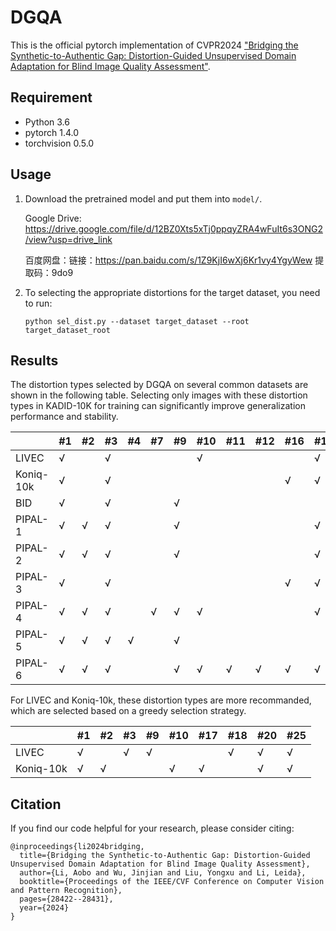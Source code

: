# DGQA
This is the official pytorch implementation of CVPR2024 ["Bridging the Synthetic-to-Authentic Gap: Distortion-Guided Unsupervised Domain Adaptation for Blind Image Quality Assessment"](https://arxiv.org/abs/2405.04167).

## Requirement
+ Python 3.6
+ pytorch 1.4.0
+ torchvision 0.5.0

## Usage
1. Download the pretrained model and put them into ```model/```. 

    Google Drive: https://drive.google.com/file/d/12BZ0Xts5xTj0ppqyZRA4wFuIt6s3ONG2/view?usp=drive_link
    
    百度网盘：链接：https://pan.baidu.com/s/1Z9KjI6wXj6Kr1vy4YgyWew 提取码：9do9

2. To selecting the appropriate distortions for the target dataset, you need to run:
    ```
    python sel_dist.py --dataset target_dataset --root target_dataset_root
    ```

## Results
The distortion types selected by DGQA on several common datasets are shown in the following table.
Selecting only images with these distortion types in KADID-10K for training can significantly improve generalization performance and stability.

|           | #1  | #2  | #3  | #4  | #7  | #9  | #10 | #11 | #12 | #16 | #17 | #18 | #19 | #21 | #22 | #23 | #25 |
|-----------|-----|-----|-----|-----|-----|-----|-----|-----|-----|-----|-----|-----|-----|-----|-----|-----|-----|
| LIVEC     | √   |     | √   |     |     |     | √   |     |     |     | √   | √   |     |     |     |     | √   |
| Koniq-10k | √   |     | √   |     |     |     |     |     |     | √   | √   | √   |     |     |     |     | √   |
| BID       | √   |     | √   |     |     | √   |     |     |     |     |     |     |     | √   |     | √   | √   |
| PIPAL-1   | √   | √   | √   |     |     | √   |     |     |     |     | √   | √   |     |     |     |     | √   |
| PIPAL-2   | √   | √   | √   |     |     | √   |     |     |     |     | √   |     |     |     |     | √   |     |
| PIPAL-3   | √   |     | √   |     |     |     |     |     |     | √   | √   | √   | √   |     |     |     | √   |
| PIPAL-4   | √   | √   | √   |     | √   | √   | √   |     |     |     | √   | √   |     |     |     |     | √   |
| PIPAL-5   | √   | √   | √   | √   |     | √   |     |     |     |     |     |     |     |     |     |     |     |
| PIPAL-6   | √   | √   | √   |     |     | √   | √   | √   | √   | √   | √   | √   | √   | √   | √   |     | √   |


For LIVEC and Koniq-10k, these distortion types are more recommanded, which are selected based on a greedy selection strategy.

|           | #1  | #2  | #3  | #9  | #10 | #17 | #18 | #20 | #25 | 
|-----------|-----|-----|-----|-----|-----|-----|-----|-----|-----| 
| LIVEC     | √   |     | √   | √   |     |     | √   | √   | √   | 
| Koniq-10k | √   | √   |     |     | √   | √   |     | √   | √   | 



## Citation
If you find our code helpful for your research, please consider citing:

```
@inproceedings{li2024bridging,
  title={Bridging the Synthetic-to-Authentic Gap: Distortion-Guided Unsupervised Domain Adaptation for Blind Image Quality Assessment},
  author={Li, Aobo and Wu, Jinjian and Liu, Yongxu and Li, Leida},
  booktitle={Proceedings of the IEEE/CVF Conference on Computer Vision and Pattern Recognition},
  pages={28422--28431},
  year={2024}
}
```
